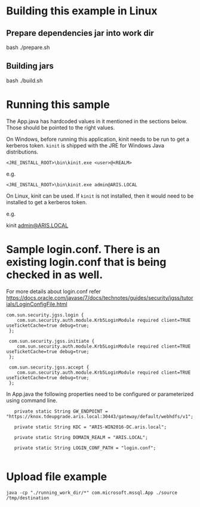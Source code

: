 # Building this example in Linux

## Prepare dependencies jar into work dir

bash ./prepare.sh
## Building jars

bash ./build.sh

# Running this sample

The App.java has hardcoded values in it mentioned in the sections below. Those should be pointed to the right values.

On Windows, before running this application, kinit needs to be run to get a kerberos token. `kinit` is shipped with the JRE for Windows Java distributions.

`<JRE_INSTALL_ROOT>\bin\kinit.exe <user>@<REALM>`

e.g. 

`<JRE_INSTALL_ROOT>\bin\kinit.exe admin@ARIS.LOCAL`

On Linux, kinit can be used. If `kinit` is not installed, then it would need to be installed to get a kerberos token.

e.g.

 kinit admin@ARIS.LOCAL

# Sample login.conf. There is an existing login.conf that is being checked in as well.

For more details about login.conf refer https://docs.oracle.com/javase/7/docs/technotes/guides/security/jgss/tutorials/LoginConfigFile.html

```
com.sun.security.jgss.login {
    com.sun.security.auth.module.Krb5LoginModule required client=TRUE useTicketCache=true debug=true;
 };
 
 com.sun.security.jgss.initiate {
    com.sun.security.auth.module.Krb5LoginModule required client=TRUE useTicketCache=true debug=true;
 };
 
 com.sun.security.jgss.accept {
    com.sun.security.auth.module.Krb5LoginModule required client=TRUE useTicketCache=true debug=true;
 };

 ```

 In App.java the following properties need to be configured or parameterized using command line.

 ```
    private static String GW_ENDPOINT = "https://knox.tdeupgrade.aris.local:30443/gateway/default/webhdfs/v1";
	
	private static String KDC = "ARIS-WIN2016-DC.aris.local";
	
	private static String DOMAIN_REALM = "ARIS.LOCAL";
	
	private static String LOGIN_CONF_PATH = "login.conf";


```
# Upload file example

```
java -cp "./running_work_dir/*" com.microsoft.mssql.App ./source /tmp/destination
```
